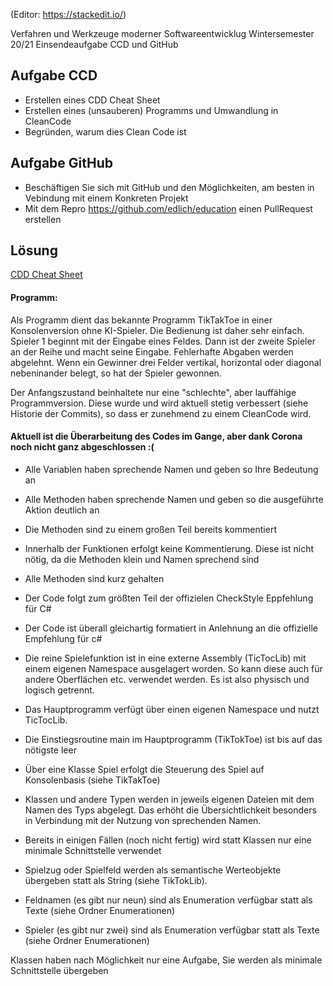 (Editor: https://stackedit.io/)

Verfahren und Werkzeuge moderner Softwareentwicklug
Wintersemester 20/21
Einsendeaufgabe CCD und GitHub

## Aufgabe CCD

 - Erstellen eines CDD Cheat Sheet 
 - Erstellen eines (unsauberen) Programms und Umwandlung in CleanCode
 - Begründen, warum dies Clean Code ist
 
## Aufgabe GitHub
 - Beschäftigen Sie sich mit GitHub und den Möglichkeiten, am besten in Vebindung mit einem Konkreten Projekt
 - Mit dem Repro https://github.com/edlich/education einen PullRequest erstellen
 
## Lösung

[CDD Cheat Sheet ](https://github.com/ChristianKitte/TicTocToe/blob/master/CCD%20Cheat%20Sheet.pdf)

#### Programm:
Als Programm dient das bekannte Programm TikTakToe in einer Konsolenversion ohne KI-Spieler. Die Bedienung ist daher sehr einfach. Spieler 1 beginnt mit der Eingabe eines Feldes. Dann ist der zweite Spieler an der Reihe und macht seine Eingabe. Fehlerhafte Abgaben werden abgelehnt. Wenn ein Gewinner drei Felder vertikal, horizontal oder diagonal nebeninander belegt, so hat der Spieler gewonnen.

Der Anfangszustand beinhaltete nur eine "schlechte", aber lauffähige Programmversion. Diese wurde und wird aktuell stetig verbessert (siehe Historie der Commits), so dass er zunehmend zu einem CleanCode wird.

#### Aktuell ist die Überarbeitung des Codes im Gange, aber dank Corona noch nicht ganz abgeschlossen :(

- Alle Variablen haben sprechende Namen und geben so Ihre Bedeutung an
- Alle Methoden haben sprechende Namen und geben so die ausgeführte Aktion deutlich an
- Die Methoden sind zu einem großen Teil bereits kommentiert

- Innerhalb der Funktionen erfolgt keine Kommentierung. Diese ist nicht nötig, da die Methoden klein und Namen sprechend sind
- Alle Methoden sind kurz gehalten

- Der Code folgt zum größten Teil der offizielen CheckStyle Eppfehlung für C#
- Der Code ist überall gleichartig formatiert in Anlehnung an die offizielle Empfehlung für c#

- Die reine Spielefunktion ist in eine externe Assembly (TicTocLib) mit einem eigenen Namespace ausgelagert worden. So kann diese auch für andere Oberflächen etc. verwendet werden. Es ist also physisch und logisch getrennt.
- Das Hauptprogramm verfügt über einen eigenen Namespace und nutzt TicTocLib.
- Die Einstiegsroutine main im Hauptprogramm (TikTokToe) ist bis auf das nötigste leer
- Über eine Klasse Spiel erfolgt die Steuerung des Spiel auf Konsolenbasis (siehe TikTakToe)
- Klassen und andere Typen werden in jeweils eigenen Dateien mit dem Namen des Typs abgelegt. Das erhöht die Übersichtlichkeit besonders in Verbindung mit der Nutzung von sprechenden Namen.

- Bereits in einigen Fällen (noch nicht fertig) wird statt Klassen nur eine minimale Schnittstelle verwendet
- Spielzug oder Spielfeld werden als semantische Werteobjekte übergeben statt als String (siehe TikTokLib).
- Feldnamen (es gibt nur neun) sind als Enumeration verfügbar statt als Texte (siehe Ordner Enumerationen)
- Spieler (es gibt nur zwei) sind als Enumeration verfügbar statt als Texte (siehe Ordner Enumerationen) 

Klassen haben nach Möglichkeit nur eine Aufgabe, Sie werden als minimale Schnittstelle übergeben



